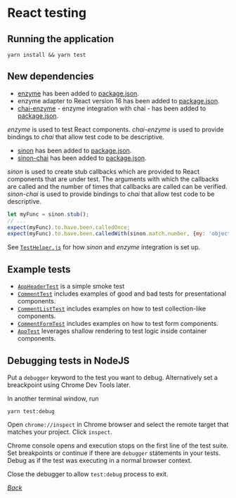 # React testing

## Running the application

```
yarn install && yarn test
```

## New dependencies

* [enzyme](https://github.com/airbnb/enzyme) has been added to
  [package.json](../package.json#L19).
* enzyme adapter to React version 16 has been added to
  [package.json](../package.json#L20).
* [chai-enzyme](https://github.com/producthunt/chai-enzyme) - enzyme
  integration with chai - has been added to
  [package.json](../package.json#L17).

_enzyme_ is used to test React components. _chai-enzyme_ is used
to provide bindings to _chai_ that allow test code to be
descriptive.

* [sinon](http://sinonjs.org/) has been added to
  [package.json](../package.json#L27).
* [sinon-chai](https://github.com/domenic/sinon-chai) has been
  added to [package.json](../package.json#L28).

_sinon_ is used to create stub callbacks which are provided to
React components that are under test. The arguments with which the
callbacks are called and the number of times that callbacks are
called can be verified. _sinon-chai_ is used to provide bindings
to _chai_ that allow test code to be descriptive.

```js
let myFunc = sinon.stub();
// ...
expect(myFunc).to.have.been.calledOnce;
expect(myFunc).to.have.been.calledWith(sinon.match.number, {my: 'object'});
```

See [`TestHelper.js`](./TestHelper.js) for how _sinon_ and _enzyme_ integration
is set up.

## Example tests

* [`AppHeaderTest`](./components/AppHeaderTest.js) is a simple smoke test
* [`CommentTest`](./components/CommentTest.js) includes examples of good and
  bad tests for presentational components.
* [`CommentListTest`](./components/CommentListTest.js) includes examples on how
  to test collection-like components.
* [`CommentFormTest`](./components/CommentFormTest.js) includes examples on how
  to test form components.
* [`AppTest`](./containers/AppTest.js) leverages shallow rendering to test
  logic inside container components.

## Debugging tests in NodeJS

Put a `debugger` keyword to the test you want to debug. Alternatively set a
breackpoint using Chrome Dev Tools later.

In another terminal window, run

```
yarn test:debug
```

Open `chrome://inspect` in Chrome browser and select the remote target 
that matches your project. Click `inspect`.

Chrome console opens and execution stops on the first line of the test suite.
Set breakpoints or continue if there are `debugger` statements in your tests.
Debug as if the test was executing in a normal browser context.

Close the debugger to allow `test:debug` process to exit.

[_Back_](../../README.md)
